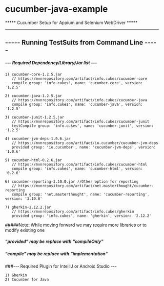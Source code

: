 # cucumber-java-example


***** Cucumber Setup for Appium and Selenium WebDriver *****

-----------------------------------------------
----- Running TestSuits from Command Line -----
-----------------------------------------------

##### --- Required Dependency/Library/Jar list ---

    1) cucumber-core-1.2.5.jar
       // https://mvnrepository.com/artifact/info.cukes/cucumber-core
       compile group: 'info.cukes', name: 'cucumber-core', version: '1.2.5'

    2) cucumber-java-1.2.5.jar
       // https://mvnrepository.com/artifact/info.cukes/cucumber-java
       compile group: 'info.cukes', name: 'cucumber-java', version: '1.2.5'

    3) cucumber-junit-1.2.5.jar
       // https://mvnrepository.com/artifact/info.cukes/cucumber-junit
       testCompile group: 'info.cukes', name: 'cucumber-junit', version: '1.2.5'

    4) cucumber-jvm-deps-1.0.6.jar
       // https://mvnrepository.com/artifact/io.cucumber/cucumber-jvm-deps
       provided group: 'io.cucumber', name: 'cucumber-jvm-deps', version: '1.0.6'

    5) cucumber-html-0.2.6.jar
       // https://mvnrepository.com/artifact/info.cukes/cucumber-html
       compile group: 'info.cukes', name: 'cucumber-html', version: '0.2.6'

    6) cucumber-reporting-3.10.0.jar //Other option for reporting
       // https://mvnrepository.com/artifact/net.masterthought/cucumber-reporting
       compile group: 'net.masterthought', name: 'cucumber-reporting', version: '3.10.0'

    7) gherkin-2.12.2.jar
       // https://mvnrepository.com/artifact/info.cukes/gherkin
       provided group: 'info.cukes', name: 'gherkin', version: '2.12.2'


#####Note:   While moving forward we may require more libraries or to modify existing one
#####        "provided" may be replace with "compileOnly"
#####        "compile" may be replace with "implementation"

###--- Required Plugin for IntelliJ or Android Studio ---

    1) Gherkin
    2) Cucumber for Java